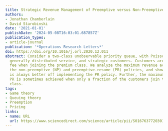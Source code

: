 ```yaml
---
title: Strategic Revenue Management of Preemptive versus Non-Preemptive Queues
authors:
- Jonathan Chamberlain
- David Starobinski
date: '2021-01-01'
publishDate: '2024-05-08T16:03:01.687857Z'
publication_types:
- article-journal
publication: '*Operations Research Letters*'
doi: https://doi.org/10.1016/j.orl.2020.12.011
abstract: Consider a two-class unobservable priority queue, with Poisson arrivals,
  generally distributed service, and strategic customers. Customers are charged a
  fee when joining the premium class. We analyze the maximum revenue achievable under
  the non-preemptive (NP) and preemptive-resume (PR) policies, and show that a provider
  is always better off implementing the PR policy. Further, the maximum revenue under
  PR is sometimes achieved when only a fraction of the customers join the premium
  class.
tags:
- Game theory
- Queuing theory
- Preemption
- Pricing
links:
- name: URL
  url: https://www.sciencedirect.com/science/article/pii/S0167637720301991
---
```


